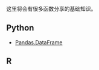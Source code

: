 <!-- # 函数分享 -->

这里将会有很多函数分享的基础知识。

## Python

- [Pandas.DataFrame](/pythonFold/python.pandas.dataframe)

## R

